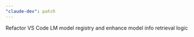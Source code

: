 ```yaml
---
"claude-dev": patch
---
```


Refactor VS Code LM model registry and enhance model info retrieval logic

